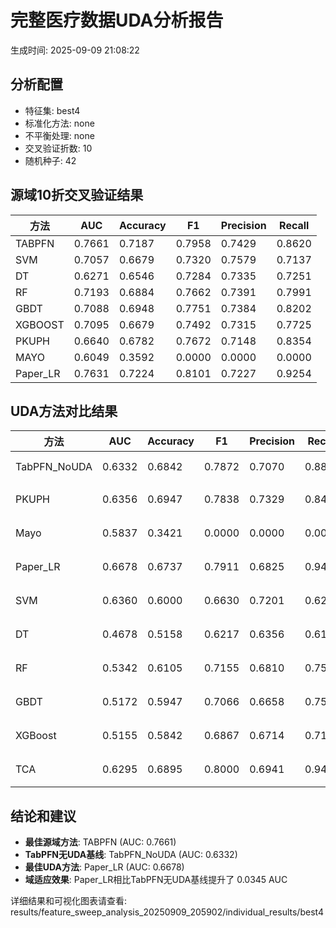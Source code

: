 # 完整医疗数据UDA分析报告

生成时间: 2025-09-09 21:08:22

## 分析配置

- 特征集: best4
- 标准化方法: none
- 不平衡处理: none
- 交叉验证折数: 10
- 随机种子: 42

## 源域10折交叉验证结果

| 方法 | AUC | Accuracy | F1 | Precision | Recall |
|------|-----|----------|----|-----------| -------|
| TABPFN | 0.7661 | 0.7187 | 0.7958 | 0.7429 | 0.8620 |
| SVM | 0.7057 | 0.6679 | 0.7320 | 0.7579 | 0.7137 |
| DT | 0.6271 | 0.6546 | 0.7284 | 0.7335 | 0.7251 |
| RF | 0.7193 | 0.6884 | 0.7662 | 0.7391 | 0.7991 |
| GBDT | 0.7088 | 0.6948 | 0.7751 | 0.7384 | 0.8202 |
| XGBOOST | 0.7095 | 0.6679 | 0.7492 | 0.7315 | 0.7725 |
| PKUPH | 0.6640 | 0.6782 | 0.7672 | 0.7148 | 0.8354 |
| MAYO | 0.6049 | 0.3592 | 0.0000 | 0.0000 | 0.0000 |
| Paper_LR | 0.7631 | 0.7224 | 0.8101 | 0.7227 | 0.9254 |

## UDA方法对比结果

| 方法 | AUC | Accuracy | F1 | Precision | Recall | 类型 |
|------|-----|----------|----|-----------| -------|------|
| TabPFN_NoUDA | 0.6332 | 0.6842 | 0.7872 | 0.7070 | 0.8880 | TabPFN基线 |
| PKUPH | 0.6356 | 0.6947 | 0.7838 | 0.7329 | 0.8474 | 传统基线 |
| Mayo | 0.5837 | 0.3421 | 0.0000 | 0.0000 | 0.0000 | 传统基线 |
| Paper_LR | 0.6678 | 0.6737 | 0.7911 | 0.6825 | 0.9429 | 传统基线 |
| SVM | 0.6360 | 0.6000 | 0.6630 | 0.7201 | 0.6212 | 机器学习基线 |
| DT | 0.4678 | 0.5158 | 0.6217 | 0.6356 | 0.6141 | 机器学习基线 |
| RF | 0.5342 | 0.6105 | 0.7155 | 0.6810 | 0.7590 | 机器学习基线 |
| GBDT | 0.5172 | 0.5947 | 0.7066 | 0.6658 | 0.7583 | 机器学习基线 |
| XGBoost | 0.5155 | 0.5842 | 0.6867 | 0.6714 | 0.7115 | 机器学习基线 |
| TCA | 0.6295 | 0.6895 | 0.8000 | 0.6941 | 0.9440 | UDA方法 |

## 结论和建议

- **最佳源域方法**: TABPFN (AUC: 0.7661)
- **TabPFN无UDA基线**: TabPFN_NoUDA (AUC: 0.6332)
- **最佳UDA方法**: Paper_LR (AUC: 0.6678)
- **域适应效果**: Paper_LR相比TabPFN无UDA基线提升了 0.0345 AUC

详细结果和可视化图表请查看: results/feature_sweep_analysis_20250909_205902/individual_results/best4